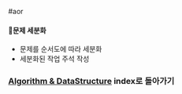 #aor
#### 🎯문제 세분화

- 문제를 순서도에 따라 세분화
- 세분화된 작업 주석 작성
### [Algorithm & DataStructure](../../../Dev-Index/Algorithm%20&%20DataStructure.md) index로 돌아가기
